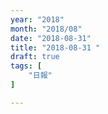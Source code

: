 ```yaml
---
year: "2018"
month: "2018/08"
date: "2018-08-31"
title: "2018-08-31 "
draft: true
tags: [
    "日報"
]

---
```


